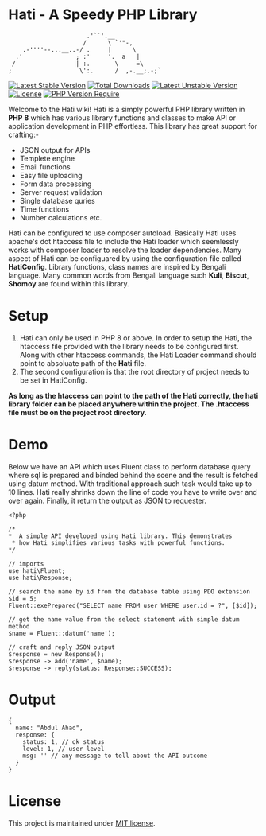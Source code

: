 # Hati - A Speedy PHP Library
                          .'``'.__
                         /      \ `'"-,
        .-''''--...__..-/ .     |      \
      .'               ; :'     '.  a   |
     /                 | :.       \     =\
    ;                   \':.      /  ,-.__;.-;`

[![Latest Stable Version](http://poser.pugx.org/rootdata21/hati/v)](https://packagist.org/packages/rootdata21/hati) [![Total Downloads](http://poser.pugx.org/rootdata21/hati/downloads)](https://packagist.org/packages/rootdata21/hati) [![Latest Unstable Version](http://poser.pugx.org/rootdata21/hati/v/unstable)](https://packagist.org/packages/rootdata21/hati) [![License](http://poser.pugx.org/rootdata21/hati/license)](https://packagist.org/packages/rootdata21/hati) [![PHP Version Require](http://poser.pugx.org/rootdata21/hati/require/php)](https://packagist.org/packages/rootdata21/hati)

Welcome to the Hati wiki! Hati is a simply powerful PHP library written in **PHP 8** which has various library functions and classes to make API or application development in PHP effortless. This library has great support for crafting:-
* JSON output for APIs
* Templete engine
* Email functions
* Easy file uploading
* Form data processing
* Server request validation
* Single database quries
* Time functions
* Number calculations etc.

Hati can be configured to use composer autoload. Basically Hati uses apache's dot htaccess file to include the Hati loader which seemlessly works with composer loader to resolve the loader dependencies. Many aspect of Hati can be configuared by using the configuration file called **HatiConfig**. Library functions, class names are inspired by Bengali language. Many common words from Bengali language such **Kuli**, **Biscut**, **Shomoy** are found within this library.

# Setup
1. Hati can only be used in PHP 8 or above. In order to setup the Hati, the htaccess file provided with the library needs to be configured first. Along with other htaccess commands, the Hati Loader command should point to absoluate path of the **Hati** file. 
2. The second configuration is that the root directory of project needs to be set in HatiConfig.

**As long as the htaccess can point to the path of the Hati correctly, the hati library folder can be placed anywhere within the project. The .htaccess file must be on the project root directory.**

# Demo
Below we have an API which uses Fluent class to perform database query where sql is prepared and binded behind the scene and the result is fetched using datum method. With traditional approach such task would take up to 10 lines. Hati really shrinks down the line of code you have to write over and over again. Finally, it return the output as JSON to requester.

```
<?php

/*
*  A simple API developed using Hati library. This demonstrates
 * how Hati simplifies various tasks with powerful functions.
*/

// imports
use hati\Fluent;
use hati\Response;

// search the name by id from the database table using PDO extension
$id = 5;
Fluent::exePrepared("SELECT name FROM user WHERE user.id = ?", [$id]);

// get the name value from the select statement with simple datum method
$name = Fluent::datum('name');

// craft and reply JSON output
$response = new Response();
$response -> add('name', $name);
$response -> reply(status: Response::SUCCESS);
```
# Output
```
{
  name: "Abdul Ahad",
  response: {
    status: 1, // ok status
    level: 1, // user level
    msg: '' // any message to tell about the API outcome
  }
}
```
# License

This project is maintained under [MIT license](https://en.wikipedia.org/wiki/MIT_License).
